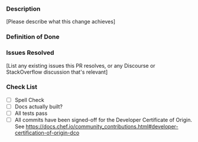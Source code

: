 ### Description

[Please describe what this change achieves]

### Definition of Done

### Issues Resolved

[List any existing issues this PR resolves, or any Discourse or
StackOverflow discussion that's relevant]

### Check List

- [ ] Spell Check
- [ ] Docs actually built?
- [ ] All tests pass
- [ ] All commits have been signed-off for the Developer Certificate of Origin. See <https://docs.chef.io/community_contributions.html#developer-certification-of-origin-dco>
